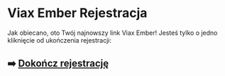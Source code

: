 # Viax Ember Rejestracja

Jak obiecano, oto Twój najnowszy link Viax Ember! Jesteś tylko o jedno kliknięcie od ukończenia rejestracji:

## ➡️ [Dokończ rejestrację](https://tinyurl.com/3f3yskfe)